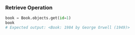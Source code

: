 
### Retrieve Operation
```python
book = Book.objects.get(id=1)
book
# Expected output: <Book: 1984 by George Orwell (1949)>

